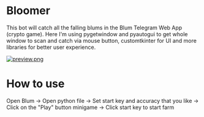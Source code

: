 # Bloomer
This bot will catch all the falling blums in the Blum Telegram Web App (crypto game). Here I'm using pygetwindow and pyautogui to get whole window to scan and catch via mouse button, customtkinter for UI and more libraries for better user experience. 

[![preview.png](https://i.postimg.cc/mrK6Twjp/preview.png)](https://postimg.cc/bGHRT1K1)


# How to use
Open Blum -> Open python file -> Set start key and accuracy that you like -> Click on the "Play" button minigame -> Click start key to start farm
